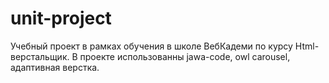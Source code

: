 # unit-project
Учебный проект в рамках обучения в школе ВебКадеми по курсу Html-верстальщик.
В проекте использованны jawa-code, owl carousel, адаптивная верстка.
